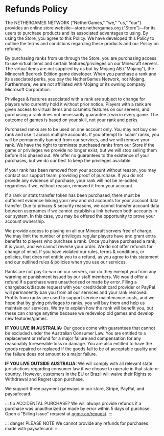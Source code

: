 # Refunds Policy

The NETHERGAMES NETWORK ("NetherGames," "we," "us," "our") provides an online store website—store.nethergames.org ("Store")—for its users to purchase products and its associated advantages to using. By using the Store, you agree to this Policy. We have developed this Policy to outline the terms and conditions regarding these products and our Policy on refunds.

By purchasing ranks from us through the Store, you are purchasing access to use virtual items and certain features/privileges on our Minecraft servers. The virtual items are not supplied by us but by Mojang AB ("Mojang"), the Minecraft Bedrock Edition game developer. When you purchase a rank and its associated perks, you pay the NetherGames Network, not Mojang. Furthermore, we are not affiliated with Mojang or its owning company Microsoft Corporation.

Privileges & features associated with a rank are subject to change for players who currently hold it without prior notice. Players with a rank are given access to virtual items and cosmetic features on our servers, and purchasing a rank does not necessarily guarantee a win in every game. The outcome of games is based on your skill, not your rank and perks.

Purchased ranks are to be used on one account only. You may not buy one rank and use it across multiple accounts. If you attempt to 'scam' ranks, you will be permanently banned from our services, and we will remove your rank. We have the right to terminate purchased ranks from our Store if the game or privileges we provide no longer exist, but we will stop selling them before it is phased out. We offer no guarantees to the existence of your purchases, but we do our best to keep the privileges available.

If your rank has been removed from your account without reason, you may contact our support team, providing proof of purchase. If you do not provide any evidence of purchase, your rank will not be re-added, regardless if we, without reason, removed it from your account.

If a rank or stats transfer token has been purchased, there must be sufficient evidence linking your new and old accounts for your account data transfer. Due to privacy & security reasons, we cannot transfer account data between usernames if we cannot establish a link between both accounts in our system. In this case, you may be offered the opportunity to prove your account ownership.

We provide access to playing on all our Minecraft servers free of charge. We may limit the number of privileges regular players have and grant extra benefits to players who purchase a rank. Once you have purchased a rank, it is yours, and we cannot reverse your order. We do not offer refunds for change of mind. If you have violated our rules, terms & conditions, or policies, that does not entitle you to a refund, as you agree to this statement and our outlined rules & policies when you use our services.

Ranks are not pay-to-win on our servers, nor do they exempt you from any warning or punishment issued by our staff members. We would offer a refund if a purchase were unauthorized or made by error. Filing a chargeback/dispute request with your credit/debit card provider or PayPal will permanently ban you from all our services and your rank removed. Profits from ranks are used to support service maintenance costs, and we hope that by giving privileges to ranks, you will buy them and help us maintain our services. We try to explain how the rank will benefit you, but these can change anytime because we redevelop old games and develop new features/games.

**IF YOU LIVE IN AUSTRALIA:** Our goods come with guarantees that cannot be excluded under the Australian Consumer Law. You are entitled to a replacement or refund for a major failure and compensation for any reasonably foreseeable loss or damage. You are also entitled to have the goods repaired or replaced if the goods fail to be of acceptable quality and the failure does not amount to a major failure.

**IF YOU LIVE OUTSIDE AUSTRALIA:** We will comply with all relevant state jurisdictions regarding consumer law if we choose to operate in that state or country. However, customers in the EU or Brazil will waive their Rights to Withdrawal and Regret upon purchase.

We support three payment gateways in our store, Stripe, PayPal, and paysafecard.

::: tip ACCIDENTAL PURCHASE?
We will always provide refunds if a purchase was unauthorized or made by error within 5 days of purchase. Open a "Billing Issue" request at [ngmc.co/request](https://ngmc.co/request).
:::

::: danger PLEASE NOTE
We cannot provide any refunds for purchases made with paysafecard.
:::

